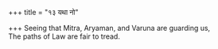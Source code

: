 +++
title = "१३ यथा नो"

+++
Seeing that Mitra, Aryaman, and Varuna are guarding us,  
     The paths of Law are fair to tread.